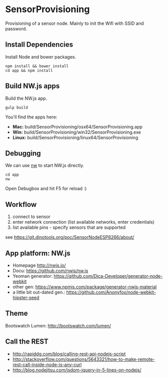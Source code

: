 # SensorProvisioning

Provisioning of a sensor node. Mainly to init the Wifi with SSID and password.

## Install Dependencies

Install Node and bower packages.

```
npm install && bower install
cd app && npm install
```

## Build NW.js apps

Build the NW.js app.

```
gulp build
```

You'll find the apps here:

- **Mac:** build/SensorProvisioning/osx64/SensorProvisioning.app
- **Win:** build/SensorProvisioning/win32/SensorProvisioning.exe
- **Linux:** build/SensorProvisioning/linux64/SensorProvisioning

## Debugging

We can use [nw](https://www.npmjs.com/package/nw) to start NW.js directly.

```
cd app
nw
```

Open Debugbox and hit F5 for reload :)



## Workflow
1. connect to sensor
2. enter network connection (list available networks, enter credentials)
3. list available pins - specify sensors that are supported

see https://git.dinotools.org/poc/SensorNodeESP8266/about/





## App platform: NW.js
- Homepage http://nwjs.io/
- Docu: https://github.com/nwjs/nw.js
- Yeoman generator: https://github.com/Dica-Developer/generator-node-webkit
- other gen: https://www.npmjs.com/package/generator-nwjs-material
- a little bit out-dated gen.: https://github.com/Anonyfox/node-webkit-hipster-seed

## Theme

Bootswatch Lumen: http://bootswatch.com/lumen/

## Call the REST

- http://rapiddg.com/blog/calling-rest-api-nodejs-script
- http://stackoverflow.com/questions/5643321/how-to-make-remote-rest-call-inside-node-js-any-curl
- http://blog.nodejitsu.com/jsdom-jquery-in-5-lines-on-nodejs/
